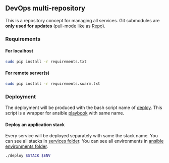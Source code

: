 ## DevOps multi-repository

This is a repository concept for managing all services.
Git submodules are **only used for updates** (pull-mode like as [Repo](https://gerrit.googlesource.com/git-repo/)).

### Requirements

#### For localhost

```sh
sudo pip install -r requirements.txt
```

#### For remote server(s)

```sh
sudo pip install -r requirements.swarm.txt
```

### Deployment

The deployment will be produced with the bash script name of [deploy](./deploy).
This script is a wrapper for ansible [playbook](./ansible/playbook/deploy.yml) with same name.

#### Deploy an application stack

Every service will be deployed separately with same the stack name. You can see all stacks in [services folder](./services).
You can see all environments in [ansible environments folder](./ansible/environments).

```sh
./deploy $STACK $ENV
```
